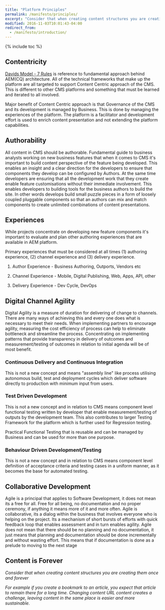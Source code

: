 ```yaml
---
title: "Platform Principles"
permalink: /manifesto/principles/
excerpt: "Consider that when creating content structures you are creating them once and forever."
modified: 2016-11-03T10:01:43-04:00
redirect_from:
  - /manifesto/introduction/
---
```


{% include toc %}

## Contentricity

[Davids Model - 7 Rules](https://docs.adobe.com/docs/en/aem/6-2/develop/the-basics/model-data.html) is reference to fundamental approach behind AEM(CQ) architecture. All of the technical frameworks that make up the platform are all targeted to support Content Centric approach of the CMS. This is different to other CMS platforms and something that must be learned and iterated to all involved.

Major benefit of Content Centric approach is that Governance of the CMS and its development is managed by Business. This is done by managing the experiences of the platform. The platform is a facilitator and development effort is used to enrich content presentation and not extending the platform capabilities.

## Authorability

All content in CMS should be authorable. Fundamental guide to business analysts working on new business features that when it comes to CMS it's important to build content perspective of the feature being developed. This enables an insight and a clear direction for the developers to ensure that components they develop can be configured by Authors. At the same time developers are ensuring that all the development work that they create enable feature customisations without their immediate involvement. This enables developers to building tools for the business authors to build the site. In other words develops build small puzzle pieces in a form of loosely coupled pluggable components so that an authors can mix and match components to create unlimited combinations of content presentations.

## Experiences

While projects concentrate on developing new feature components it's important to evaluate and plan other authoring experiences that are available in AEM platform.

Primary experiences that must be considered at all times (1) authoring experience, (2) channel experience and (3) delivery experience.

1. Author Experience - Business Authoring, Outports, Vendors etc

2. Channel Experience - Mobile, Digital Publishing, Web, Apps, API, other

3. Delivery Experience - Dev Cycle, DevOps

## Digital Channel Agility

Digital Agility is a measure of duration for delivering of change to channels. There are many ways of achieving this and every one does what is necessary to meet their needs. When implementing partners to encourage agility, measuring the cost efficiency of process can help to eliminate bottleneck and streamline the process. Concentrating on implementing patterns that provide transparency in delivery of outcomes and measurement/testing of outcomes in relation to initial agenda will be of most benefit.

### Continuous Delivery and Continuous Integration

This is not a new concept and means "assembly line" like process utilising autonomous build, test and deployment cycles which deliver software directly to production with minimum input from users.

### Test Driven Development

This is not a new concept and in relation to CMS means component level functional testing written by developer that enable measurement/testing of outputs by the development team. This also contributes to larger Testing Framework for the platform which is further used for Regression testing.

Practical Functional Testing that is reusable and can be managed by Business and can be used for more than one purpose.

### Behaviour Driven Development/Testing

This is not a new concept and in relation to CMS means component level definition of acceptance criteria and testing cases in a uniform manner, as it becomes the base for automated testing.

## Collaborative Development

Agile is a principal that applies to Software Development, it does not mean its a free for all. Free for all being, no documentation and no proper ceremony, if anything it means more of it and more often. Agile is collaborative, its a dialog within the business that involves everyone who is helping on the project. Its a mechanism of short bursts of efforts with quick feedback loop that enables assessment and in turn enables agility. Agile does not mean that there should be no planning and no documentation, it just means that planning and documentation should be done incrementally and without wasting effort. This means that if documentation is done as a prelude to moving to the next stage

## Content is Forever

*Consider that when creating content structures you are creating them once and forever*

*For example if you create a bookmark to an article, you expect that article to remain there for a long time. Changing content URL content creates a challenge, leaving content in the same place is easier and more sustainable.*



